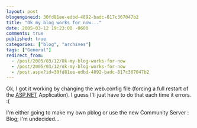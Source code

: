 ```yaml
---
layout: post
blogengineid: 30fd81ee-edbd-4892-badc-817c367047b2
title: "Ok my blog works for now..."
date: 2005-03-12 19:23:00 -0600
comments: true
published: true
categories: ["blog", "archives"]
tags: ["General"]
redirect_from: 
  - /post/2005/03/12/Ok-my-blog-works-for-now
  - /post/2005/03/12/ok-my-blog-works-for-now
  - /post.aspx?id=30fd81ee-edbd-4892-badc-817c367047b2
---
```

<!-- more -->
<P>Ok, I got it working by changing the web.config file (forcing a full restart of the <a title="ASP.NET" href="http://asp.net" target="_blank">ASP.NET</a> Application). I guess I'll juat have to do that each time it errors. :(</P>
<P>I'm either going to make my own pblog or use the new Community Server : Blog; I'm undecided...</P>
